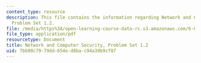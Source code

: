 ```yaml
---
content_type: resource
description: This file contains the information regarding Network and Computer Security,
  Problem Set 1.2.
file: /media/https%3A/open-learning-course-data-rc.s3.amazonaws.com/6-857-network-and-computer-security-spring-2014/7bb90c7979dd654ed8bac94a39b9cf87_MIT6_857S14_1.2.pdf
file_type: application/pdf
resourcetype: Document
title: Network and Computer Security, Problem Set 1.2
uid: 7bb90c79-79dd-654e-d8ba-c94a39b9cf87
---
```

